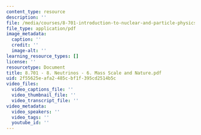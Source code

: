```yaml
---
content_type: resource
description: ''
file: /media/courses/8-701-introduction-to-nuclear-and-particle-physics-fall-2020/8701-8-neutrinos-6-mass-scale-and-nature.pdf
file_type: application/pdf
image_metadata:
  caption: ''
  credit: ''
  image-alt: ''
learning_resource_types: []
license: ''
resourcetype: Document
title: 8.701 - 8. Neutrinos - 6. Mass Scale and Nature.pdf
uid: 2f55625e-afa2-485c-bf1f-395cd2514b5c
video_files:
  video_captions_file: ''
  video_thumbnail_file: ''
  video_transcript_file: ''
video_metadata:
  video_speakers: ''
  video_tags: ''
  youtube_id: ''
---
```

